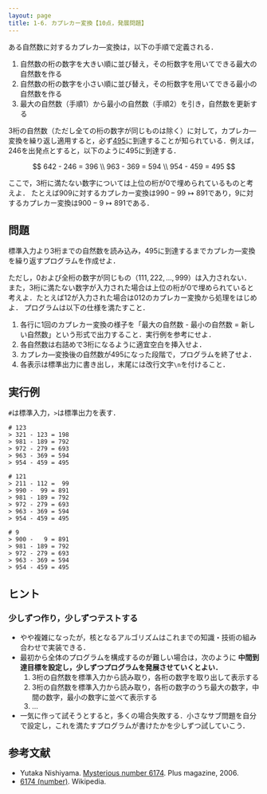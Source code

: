 ```yaml
---
layout: page
title: 1-6. カプレカー変換【10点，発展問題】
---
```


ある自然数に対するカプレカ―変換は，以下の手順で定義される．

1. 自然数の桁の数字を大きい順に並び替え，その桁数字を用いてできる最大の自然数を作る
2. 自然数の桁の数字を小さい順に並び替え，その桁数字を用いてできる最小の自然数を作る
3. 最大の自然数（手順1）から最小の自然数（手順2）を引き，自然数を更新する

3桁の自然数（ただし全ての桁の数字が同じものは除く）に対して，カプレカ―変換を繰り返し適用すると，必ず[495](https://en.wikipedia.org/wiki/495_(number))に到達することが知られている．例えば，$246$を出発点とすると，以下のように$495$に到達する．

$$
642 - 246 = 396 \\
963 - 369 = 594 \\
954 - 459 = 495
$$

ここで，3桁に満たない数字については上位の桁が$0$で埋められているものと考えよ．
たとえば$909$に対するカプレカー変換は$990 -  99 \mapsto 891$であり，$9$に対するカプレカー変換は$900 - 9 \mapsto 891$である．

## 問題

標準入力より3桁までの自然数を読み込み，$495$に到達するまでカプレカ―変換を繰り返すプログラムを作成せよ．

ただし，$0$および全桁の数字が同じもの（$111,222,\dots,999$）は入力されない．
また，3桁に満たない数字が入力された場合は上位の桁が$0$で埋められていると考えよ．たとえば$12$が入力された場合は$012$のカプレカー変換から処理をはじめよ．
プログラムは以下の仕様を満たすこと．

1. 各行に1回のカプレカー変換の様子を「最大の自然数 - 最小の自然数 = 新しい自然数」という形式で出力すること．実行例を参考にせよ．
1. 各自然数は右詰めで3桁になるように適宜空白を挿入せよ．
1. カプレカ―変換後の自然数が495になった段階で，プログラムを終了せよ．
1. 各表示は標準出力に書き出し，末尾には改行文字`\n`を付けること．

## 実行例

`#`は標準入力，`>`は標準出力を表す．

```
# 123
> 321 - 123 = 198
> 981 - 189 = 792
> 972 - 279 = 693
> 963 - 369 = 594
> 954 - 459 = 495
```

```
# 121
> 211 - 112 =  99
> 990 -  99 = 891
> 981 - 189 = 792
> 972 - 279 = 693
> 963 - 369 = 594
> 954 - 459 = 495
```

```
# 9
> 900 -   9 = 891
> 981 - 189 = 792
> 972 - 279 = 693
> 963 - 369 = 594
> 954 - 459 = 495
```

## ヒント

### 少しずつ作り，少しずつテストする

- やや複雑になったが，核となるアルゴリズムはこれまでの知識・技術の組み合わせで実装できる．
- 最初から全体のプログラムを構成するのが難しい場合は，次のように **中間到達目標を設定し，少しずつプログラムを発展させていくとよい．**
    1. 3桁の自然数を標準入力から読み取り，各桁の数字を取り出して表示する
    2. 3桁の自然数を標準入力から読み取り，各桁の数字のうち最大の数字，中間の数字，最小の数字に並べて表示する
    3. …
- 一気に作って試そうとすると，多くの場合失敗する．小さなサブ問題を自分で設定し，これを満たすプログラムが書けたかを少しずつ試していこう．

## 参考文献

+ Yutaka Nishiyama. [Mysterious number 6174](https://plus.maths.org/content/os/issue38/features/nishiyama/index). Plus magazine, 2006.
+ [6174 (number)](https://en.wikipedia.org/wiki/6174_(number)). Wikipedia.
